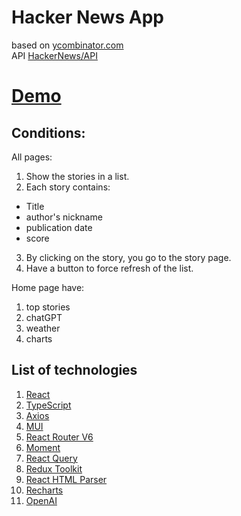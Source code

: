 # Hacker News App
based on [ycombinator.com](https://news.ycombinator.com/)\
API [HackerNews/API](https://github.com/HackerNews/API)

# [Demo](https://hacker-news-y.netlify.app)

## Conditions:
All pages:
1. Show the stories in a list.
2. Each story contains:
  - Title
  - author's nickname
  - publication date
  - score
3. By clicking on the story, you go to the story page.
4. Have a button to force refresh of the list.

Home page have:
1. top stories
4. chatGPT
3. weather
2. charts

## List of technologies

1. [React](https://reactjs.org/)
2. [TypeScript](https://www.typescriptlang.org/docs/)
3. [Axios](https://axios-http.com/docs/intro)
4. [MUI](https://mui.com/)
5. [React Router V6](https://reactrouter.com/en/main)
6. [Moment](https://momentjs.com/)
7. [React Query](https://tanstack.com/query/v3/docs/react/overview)
7. [Redux Toolkit](https://redux-toolkit.js.org/)
8. [React HTML Parser](https://www.npmjs.com/package/react-html-parser)
8. [Recharts](https://recharts.org/en-US)
8. [OpenAI](https://openai.com/)
